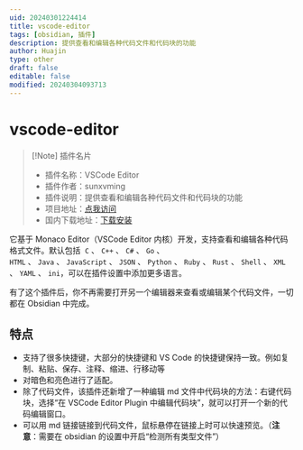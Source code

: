 ```yaml
---
uid: 20240301224414
title: vscode-editor
tags: [obsidian, 插件]
description: 提供查看和编辑各种代码文件和代码块的功能
author: Huajin
type: other
draft: false
editable: false
modified: 20240304093713
---
```


# vscode-editor

> [!Note] 插件名片
> - 插件名称：VSCode Editor
> - 插件作者：sunxvming
> - 插件说明：提供查看和编辑各种代码文件和代码块的功能
> - 项目地址：[点我访问](https://github.com/sunxvming/obsidian-vscode-editor)
> - 国内下载地址：[下载安装](https://pkmer.cn/products/plugin/pluginMarket/?vscode-editor)

它基于 Monaco Editor（VSCode Editor 内核）开发，支持查看和编辑各种代码格式文件。默认包括  `C` 、 `C++` 、 `C#` 、 `Go` 、  `HTML` 、 `Java` 、 `JavaScript` 、 `JSON` 、 `Python` 、 `Ruby` 、 `Rust` 、 `Shell` 、 `XML` 、 `YAML` 、 `ini`，可以在插件设置中添加更多语言。

有了这个插件后，你不再需要打开另一个编辑器来查看或编辑某个代码文件，一切都在 Obsidian 中完成。

## 特点

- 支持了很多快捷键，大部分的快捷键和 VS Code 的快捷键保持一致。例如复制、粘贴、保存、注释、缩进、行移动等
- 对暗色和亮色进行了适配。
- 除了代码文件，该插件还新增了一种编辑 md 文件中代码块的方法：右键代码块，选择“在 VSCode Editor Plugin 中编辑代码块”，就可以打开一个新的代码编辑窗口。
- 可以用 md 链接链接到代码文件，鼠标悬停在链接上时可以快速预览。（**注意**：需要在 obsidian 的设置中开启“检测所有类型文件”）